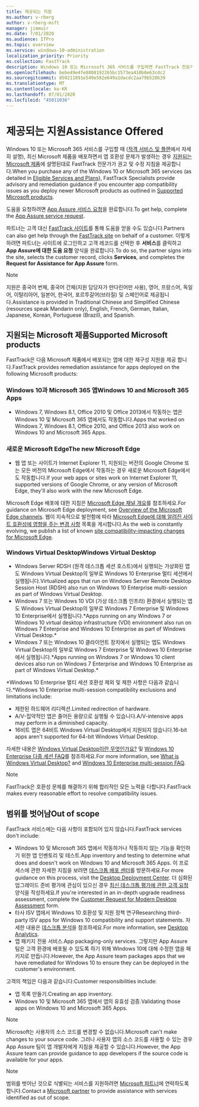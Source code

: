```yaml
---
title: 제공되는 지원
ms.author: v-rberg
author: v-rberg-msft
manager: jimmuir
ms.date: 7/01/2020
ms.audience: ITPro
ms.topic: overview
ms.service: windows-10-administration
localization_priority: Priority
ms.collection: FastTrack
description: Windows 10 또는 Microsoft 365 서비스를 구입하면 FastTrack 전문가가 Windows 10 및 Microsoft 365 앱을 배포하고 추가 비용 없이(적격 구독을 사용할 경우) 최신 상태로 유지하기 위한 권고 및 수정 지침을 제공합니다.
ms.openlocfilehash: bebe49e4fe8808192265bc1573ea410b0e63cdc2
ms.sourcegitcommit: 850211891e549e582e649a1dacdc2aa79b520b39
ms.translationtype: MT
ms.contentlocale: ko-KR
ms.lasthandoff: 07/01/2020
ms.locfileid: "45011036"
---
```

# <a name="assistance-offered"></a><span data-ttu-id="cfcc7-103">제공되는 지원</span><span class="sxs-lookup"><span data-stu-id="cfcc7-103">Assistance Offered</span></span>  

<span data-ttu-id="cfcc7-104">Windows 10 또는 Microsoft 365 서비스를 구입할 때 ([적격 서비스 및 플랜](M365-eligible-services-and-plans.md)에서 자세히 설명), 최신 Microsoft 제품을 배포하면서 앱 호환성 문제가 발생하는 경우 [지원되는 Microsoft 제품](#supported-microsoft-products)에 설명된대로 FastTrack 전문가가 권고 및 수정 지침을 제공합니다.</span><span class="sxs-lookup"><span data-stu-id="cfcc7-104">When you purchase any of the Windows 10 or Microsoft 365 services (as detailed in [Eligible Services and Plans](M365-eligible-services-and-plans.md)), FastTrack Specialists provide advisory and remediation guidance if you encounter app compatibility issues as you deploy newer Microsoft products as outlined in [Supported Microsoft products](#supported-microsoft-products).</span></span>

<span data-ttu-id="cfcc7-105">도움을 요청하려면 [App Assure 서비스 요청](https://go.microsoft.com/fwlink/?linkid=2022721)을 완료합니다.</span><span class="sxs-lookup"><span data-stu-id="cfcc7-105">To get help, complete the [App Assure service request](https://go.microsoft.com/fwlink/?linkid=2022721).</span></span>

<span data-ttu-id="cfcc7-106">파트너는 고객 대신 [FastTrack 사이트](https://go.microsoft.com/fwlink/?linkid=780698)를 통해 도움을 얻을 수도 있습니다.</span><span class="sxs-lookup"><span data-stu-id="cfcc7-106">Partners can also get help through the [FastTrack site](https://go.microsoft.com/fwlink/?linkid=780698) on behalf of a customer.</span></span> <span data-ttu-id="cfcc7-107">이렇게 하려면 파트너는 사이트에 로그인하고 고객 레코드를 선택한 후 **서비스**를 클릭하고 **App Assure에 대한 도움 요청** 양식을 완료합니다.</span><span class="sxs-lookup"><span data-stu-id="cfcc7-107">To do so, the partner signs into the site, selects the customer record, clicks **Services**, and completes the **Request for Assistance for App Assure** form.</span></span>

> [!NOTE]
> <span data-ttu-id="cfcc7-108">지원은 중국어 번체, 중국어 간체(지원 담당자가 만다린어만 사용), 영어, 프랑스어, 독일어, 이탈리아어, 일본어, 한국어, 포르투갈어(브라질) 및 스페인어로 제공됩니다.</span><span class="sxs-lookup"><span data-stu-id="cfcc7-108">Assistance is provided in Traditional Chinese and Simplified Chinese (resources speak Mandarin only), English, French, German, Italian, Japanese, Korean, Portuguese (Brazil), and Spanish.</span></span> 

## <a name="supported-microsoft-products"></a><span data-ttu-id="cfcc7-109">지원되는 Microsoft 제품</span><span class="sxs-lookup"><span data-stu-id="cfcc7-109">Supported Microsoft products</span></span>

<span data-ttu-id="cfcc7-110">FastTrack은 다음 Microsoft 제품에서 배포되는 앱에 대한 재구성 지원을 제공 합니다.</span><span class="sxs-lookup"><span data-stu-id="cfcc7-110">FastTrack provides remediation assistance for apps deployed on the following Microsoft products:</span></span>

### <a name="windows-10-and-microsoft-365-apps"></a><span data-ttu-id="cfcc7-111">Windows 10과 Microsoft 365 앱</span><span class="sxs-lookup"><span data-stu-id="cfcc7-111">Windows 10 and Microsoft 365 Apps</span></span>

- <span data-ttu-id="cfcc7-112">Windows 7, Windows 8.1, Office 2010 및 Office 2013에서 작동하는 앱은 Windows 10 및 Microsoft 365 앱에서도 작동합니다.</span><span class="sxs-lookup"><span data-stu-id="cfcc7-112">Apps that worked on Windows 7, Windows 8.1, Office 2010, and Office 2013 also work on Windows 10 and Microsoft 365 Apps.</span></span>

### <a name="the-new-microsoft-edge"></a><span data-ttu-id="cfcc7-113">새로운 Microsoft Edge</span><span class="sxs-lookup"><span data-stu-id="cfcc7-113">The new Microsoft Edge</span></span>

- <span data-ttu-id="cfcc7-114">웹 앱 또는 사이트가 Internet Explorer 11, 지원되는 버전의 Google Chrome 또는 모든 버전의 Microsoft Edge에서 작동하는 경우 새로운 Microsoft Edge에서도 작동합니다.</span><span class="sxs-lookup"><span data-stu-id="cfcc7-114">If your web apps or sites work on Internet Explorer 11, supported versions of Google Chrome, or any version of Microsoft Edge, they'll also work with the new Microsoft Edge.</span></span>

<span data-ttu-id="cfcc7-115">Microsoft Edge 배포에 대한 지침은 [Microsoft Edge 채널 개요](https://docs.microsoft.com/DeployEdge/microsoft-edge-channels)를 참조하세요.</span><span class="sxs-lookup"><span data-stu-id="cfcc7-115">For guidance on Microsoft Edge deployment, see [Overview of the Microsoft Edge channels](https://docs.microsoft.com/DeployEdge/microsoft-edge-channels).</span></span> <span data-ttu-id="cfcc7-116">웹이 지속적으로 발전함에 따라 [Microsoft Edge에 대해 알려진 사이트 호환성에 영향을 주는 변경 사항](https://docs.microsoft.com/microsoft-edge/web-platform/site-impacting-changes) 목록을 게시합니다.</span><span class="sxs-lookup"><span data-stu-id="cfcc7-116">As the web is constantly evolving, we publish a list of known [site compatibility-impacting changes for Microsoft Edge](https://docs.microsoft.com/microsoft-edge/web-platform/site-impacting-changes).</span></span>

### <a name="windows-virtual-desktop"></a><span data-ttu-id="cfcc7-117">Windows Virtual Desktop</span><span class="sxs-lookup"><span data-stu-id="cfcc7-117">Windows Virtual Desktop</span></span>

- <span data-ttu-id="cfcc7-118">Windows Server RDSH (원격 데스크톱 세션 호스트)에서 실행되는 가상화된 앱도 Windows Virtual Desktop의 일부로 Windows 10 Enterprise 멀티 세션에서 실행됩니다.</span><span class="sxs-lookup"><span data-stu-id="cfcc7-118">Virtualized apps that run on Windows Server Remote Desktop Session Host (RDSH) also run on Windows 10 Enterprise multi-session as part of Windows Virtual Desktop.</span></span>
- <span data-ttu-id="cfcc7-119">Windows 7 또는 Windows 10 VDI (가상 데스크톱 인프라) 환경에서 실행되는 앱도 Windows Virtual Desktop의 일부로 Windows 7 Enterprise 및 Windows 10 Enterprise에서 실행됩니다.\*</span><span class="sxs-lookup"><span data-stu-id="cfcc7-119">Apps running on any Windows 7 or Windows 10 virtual desktop infrastructure (VDI) environment also run on Windows 7 Enterprise and Windows 10 Enterprise as part of Windows Virtual Desktop.\*</span></span>
- <span data-ttu-id="cfcc7-120">Windows 7 또는 Windows 10 클라이언트 장치에서 실행되는 앱도 Windows Virtual Desktop의 일부로 Windows 7 Enterprise 및 Windows 10 Enterprise에서 실행됩니다.\*</span><span class="sxs-lookup"><span data-stu-id="cfcc7-120">Apps running on Windows 7 or Windows 10 client devices also run on Windows 7 Enterprise and Windows 10 Enterprise as part of Windows Virtual Desktop.\*</span></span>

<span data-ttu-id="cfcc7-121">\*Windows 10 Enterprise 멀티 세션 호환성 제외 및 제한 사항은 다음과 같습니다.</span><span class="sxs-lookup"><span data-stu-id="cfcc7-121">\*Windows 10 Enterprise multi-session compatibility exclusions and limitations include:</span></span>
- <span data-ttu-id="cfcc7-122">제한된 하드웨어 리디렉션.</span><span class="sxs-lookup"><span data-stu-id="cfcc7-122">Limited redirection of hardware.</span></span>
- <span data-ttu-id="cfcc7-123">A/V-집약적인 앱은 줄어든 용량으로 실행될 수 있습니다.</span><span class="sxs-lookup"><span data-stu-id="cfcc7-123">A/V-intensive apps may perform in a diminished capacity.</span></span>
- <span data-ttu-id="cfcc7-124">16비트 앱은 64비트 Windows Virtual Desktop에서 지원되지 않습니다.</span><span class="sxs-lookup"><span data-stu-id="cfcc7-124">16-bit apps aren't supported for 64-bit Windows Virtual Desktop.</span></span>

<span data-ttu-id="cfcc7-125">자세한 내용은 [Windows Virtual Desktop이란 무엇인가요?](https://docs.microsoft.com/azure/virtual-desktop/overview) 및 [Windows 10 Enterprise 다중 세션 FAQ](https://docs.microsoft.com/azure/virtual-desktop/windows-10-multisession-faq)를 참조하세요.</span><span class="sxs-lookup"><span data-stu-id="cfcc7-125">For more information, see [What is Windows Virtual Desktop?](https://docs.microsoft.com/azure/virtual-desktop/overview) and [Windows 10 Enterprise multi-session FAQ](https://docs.microsoft.com/azure/virtual-desktop/windows-10-multisession-faq).</span></span>

> [!NOTE]
> <span data-ttu-id="cfcc7-126">FastTrack은 호환성 문제를 해결하기 위해 합리적인 모든 노력을 다합니다.</span><span class="sxs-lookup"><span data-stu-id="cfcc7-126">FastTrack makes every reasonable effort to resolve compatibility issues.</span></span> 

## <a name="out-of-scope"></a><span data-ttu-id="cfcc7-127">범위를 벗어남</span><span class="sxs-lookup"><span data-stu-id="cfcc7-127">Out of scope</span></span>

<span data-ttu-id="cfcc7-128">FastTrack 서비스에는 다음 사항이 포함되어 있지 않습니다.</span><span class="sxs-lookup"><span data-stu-id="cfcc7-128">FastTrack services don't include:</span></span>
- <span data-ttu-id="cfcc7-129">Windows 10 및 Microsoft 365 앱에서 작동하거나 작동하지 않는 기능을 확인하기 위한 앱 인벤토리 및 테스트.</span><span class="sxs-lookup"><span data-stu-id="cfcc7-129">App inventory and testing to determine what does and doesn't work on Windows 10 and Microsoft 365 Apps.</span></span> <span data-ttu-id="cfcc7-130">이 프로세스에 관한 자세한 지침을 보려면 [데스크톱 배포 센터](https://go.microsoft.com/fwlink/?linkid=2080140)를 방문하세요.</span><span class="sxs-lookup"><span data-stu-id="cfcc7-130">For more guidance on this process, visit the [Desktop Deployment Center](https://go.microsoft.com/fwlink/?linkid=2080140).</span></span> <span data-ttu-id="cfcc7-131">더 심화된 업그레이드 준비 평가에 관심이 있으신 경우 [최신 데스크톱 평가에 관한 고객 요청](https://go.microsoft.com/fwlink/?linkid=2053818) 양식을 작성하세요.</span><span class="sxs-lookup"><span data-stu-id="cfcc7-131">If you're interested in an in-depth upgrade readiness assessment, complete the [Customer Request for Modern Desktop Assessment](https://go.microsoft.com/fwlink/?linkid=2053818) form.</span></span>
- <span data-ttu-id="cfcc7-132">타사 ISV 앱에서 Windows 10 호환성 및 지원 정책 연구</span><span class="sxs-lookup"><span data-stu-id="cfcc7-132">Researching third-party ISV apps for Windows 10 compatibility and support statements.</span></span> <span data-ttu-id="cfcc7-133">자세한 내용은 [데스크톱 분석](https://docs.microsoft.com/sccm/desktop-analytics/overview)을 참조하세요.</span><span class="sxs-lookup"><span data-stu-id="cfcc7-133">For more information, see [Desktop Analytics](https://docs.microsoft.com/sccm/desktop-analytics/overview).</span></span>
- <span data-ttu-id="cfcc7-134">앱 패키지 전용 서비스.</span><span class="sxs-lookup"><span data-stu-id="cfcc7-134">App packaging-only services.</span></span> <span data-ttu-id="cfcc7-135">그렇지만 App Assure 팀은 고객 환경에 배포될 수 있도록 하기 위해 WIndows 10에 대해 수정한 앱을 패키지로 만듭니다.</span><span class="sxs-lookup"><span data-stu-id="cfcc7-135">However, the App Assure team packages apps that we have remediated for Windows 10 to ensure they can be deployed in the customer's environment.</span></span>

<span data-ttu-id="cfcc7-136">고객의 책임은 다음과 같습니다:</span><span class="sxs-lookup"><span data-stu-id="cfcc7-136">Customer responsibilities include:</span></span>
- <span data-ttu-id="cfcc7-137">앱 목록 만들기.</span><span class="sxs-lookup"><span data-stu-id="cfcc7-137">Creating an app inventory.</span></span>
- <span data-ttu-id="cfcc7-138">Windows 10 및 Microsoft 365 앱에서 앱의 유효성 검증.</span><span class="sxs-lookup"><span data-stu-id="cfcc7-138">Validating those apps on Windows 10 and Microsoft 365 Apps.</span></span>

> [!NOTE]
> <span data-ttu-id="cfcc7-139">Microsoft는 사용자의 소스 코드를 변경할 수 없습니다.</span><span class="sxs-lookup"><span data-stu-id="cfcc7-139">Microsoft can't make changes to your source code.</span></span> <span data-ttu-id="cfcc7-140">그러나 사용자 앱의 소스 코드를 사용할 수 있는 경우 App Assure 팀이 앱 개발자에게 지침을 제공할 수 있습니다.</span><span class="sxs-lookup"><span data-stu-id="cfcc7-140">However, the App Assure team can provide guidance to app developers if the source code is available for your apps.</span></span>

> [!NOTE]
> <span data-ttu-id="cfcc7-141">범위를 벗어난 것으로 식별되는 서비스를 지원하려면 [Microsoft 파트너](https://go.microsoft.com/fwlink/?linkid=2080150)에 연락하도록 합니다.</span><span class="sxs-lookup"><span data-stu-id="cfcc7-141">Contact a [Microsoft partner](https://go.microsoft.com/fwlink/?linkid=2080150) to provide assistance with services identified as out of scope.</span></span>


